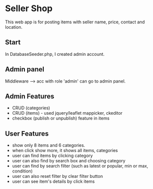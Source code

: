 
# Seller Shop

This web app is for posting items with seller name, price, contact and location.


## Start

In DatabaseSeeder.php, I created admin account.


## Admin panel

Middleware --> acc with role 'admin' can go to admin panel. 
## Admin Features

- CRUD (categories)
- CRUD (items) - used jquery/leaflet mappicker, ckeditor
- checkbox (publish or unpublish) feature in items



## User Features

- show only 8 items and 6 categories.
- when click show more, it shows all items, categories
- user can find items by clicking category
- user can also find by search box and choosing category
- user can find by search filter (such as latest or popular, min or max, condition)
- user can also reset filter by clear filter button
- user can see item's details by click items

